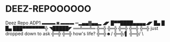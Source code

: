 # DEEZ-REPOOOOOO
Deez Repo ADP1
▬▬▬.◙.▬▬▬
═▂▄▄▓▄▄▂
◢◤ █▀▀████▄▄▄▄◢◤
█▄ █ █▄ ███▀▀▀▀▀▀▀╬
◥█████◤
══╩══╩═
╬═╬
╬═╬
╬═╬
╬═╬
╬═╬   just dropped down to ask
╬═╬
╬═╬   how's life?
╬═╬☻/
╬═╬/▌
╬═╬/ \
